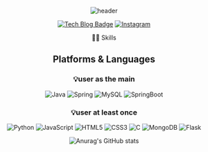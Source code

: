 <div align="center">

 ![header](https://capsule-render.vercel.app/api?type=shark?&color=_)
 
[![Tech Blog Badge](http://img.shields.io/badge/-Tech%20blog-black?style=flat-square&logo=Tistory&link=https://jkadv.tistory.com/)](https://jkadv.tistory.com/)  [![Instagram](https://img.shields.io/badge/Instagram-E4405F.svg?&style=flat-square&logo=Instagram&logoColor=white&link=https://www.instagram.com/jaykay_j/)](https://www.instagram.com/jaykay_j/)

  👨‍💻 Skills
  ## Platforms & Languages
 ### 💡user as the main
![Java](https://img.shields.io/badge/Java-007396.svg?&style=for-the-badge&logo=Java&logoColor=white)
![Spring](https://img.shields.io/badge/Spring-6DB33F.svg?&style=for-the-badge&logo=Spring&logoColor=white)
![MySQL](https://img.shields.io/badge/MySQL-4479A1.svg?&style=for-the-badge&logo=MySQL&logoColor=white)
![SpringBoot](https://img.shields.io/badge/Spring_Boot-6DB33F.svg?&style=for-the-badge&logo=SpringBoot&logoColor=white)


   ### 💡user at least once
![Python](https://img.shields.io/badge/Python-3776AB.svg?&style=for-the-badge&logo=Python&logoColor=white)
![JavaScript](https://img.shields.io/badge/JavaScript-F7DF1E.svg?&style=for-the-badge&logo=JavaScript&logoColor=white)
![HTML5](https://img.shields.io/badge/HTML5-E34F26.svg?&style=for-the-badge&logo=HTML5&logoColor=white)
![CSS3](https://img.shields.io/badge/CSS3-1572B6.svg?&style=for-the-badge&logo=CSS3&logoColor=white)
![C](https://img.shields.io/badge/C-A8B9CC.svg?&style=for-the-badge&logo=C&logoColor=white)
![MongoDB](https://img.shields.io/badge/MongoDB-47A248.svg?&style=for-the-badge&logo=MongoDB&logoColor=white)
![Flask](https://img.shields.io/badge/Flask-000000.svg?&style=for-the-badge&logo=Flask&logoColor=white)
  
   
   
   
     
![Anurag's GitHub stats](https://github-readme-stats.vercel.app/api?username=jaekyeong1&theme=blue-green&show_icons=true)
  
  

 
</div>
